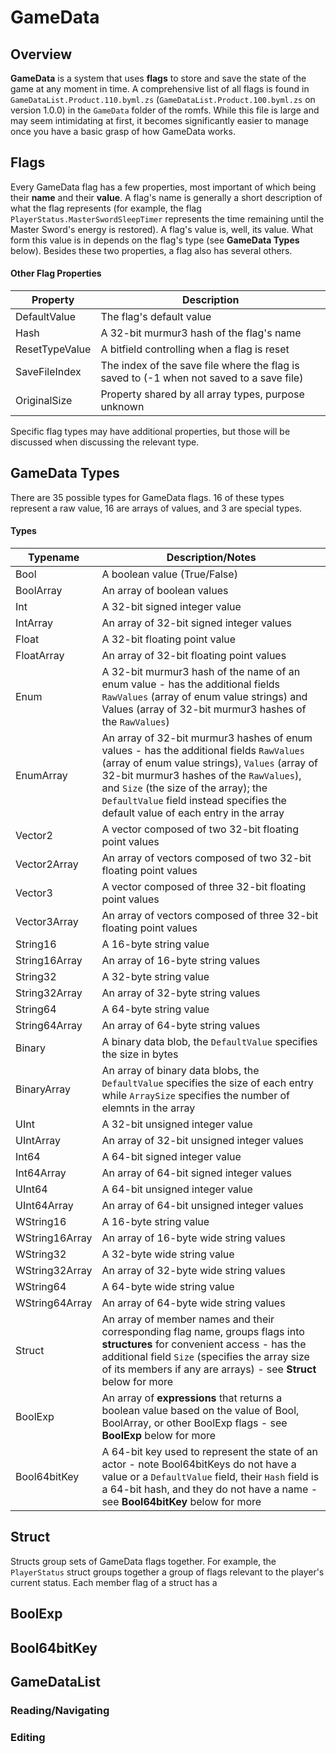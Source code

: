 # GameData

## Overview
**GameData** is a system that uses **flags** to store and save the state of the game at any moment in time. A comprehensive list of all flags is found in `GameDataList.Product.110.byml.zs` (`GameDataList.Product.100.byml.zs` on version 1.0.0) in the `GameData` folder of the romfs. While this file is large and may seem intimidating at first, it becomes significantly easier to manage once you have a basic grasp of how GameData works.

## Flags
Every GameData flag has a few properties, most important of which being their **name** and their **value**. A flag's name is generally a short description of what the flag represents (for example, the flag `PlayerStatus.MasterSwordSleepTimer` represents the time remaining until the Master Sword's energy is restored). A flag's value is, well, its value. What form this value is in depends on the flag's type (see **GameData Types** below). Besides these two properties, a flag also has several others.

#### Other Flag Properties
| Property       | Description                                                                              |
|----------------|------------------------------------------------------------------------------------------|
| DefaultValue   | The flag's default value                                                                 |
| Hash           | A 32-bit murmur3 hash of the flag's name                                                 |
| ResetTypeValue | A bitfield controlling when a flag is reset                                              |
| SaveFileIndex  | The index of the save file where the flag is saved to (-1 when not saved to a save file) |
| OriginalSize   | Property shared by all array types, purpose unknown                                      |

Specific flag types may have additional properties, but those will be discussed when discussing the relevant type.

## GameData Types
There are 35 possible types for GameData flags. 16 of these types represent a raw value, 16 are arrays of values, and 3 are special types.

#### Types
| Typename       | Description/Notes                                                                            |
|----------------|----------------------------------------------------------------------------------------------|
| Bool           | A boolean value (True/False)                                                                 |
| BoolArray      | An array of boolean values                                                                   |
| Int            | A 32-bit signed integer value                                                                |
| IntArray       | An array of 32-bit signed integer values                                                     |
| Float          | A 32-bit floating point value                                                                |
| FloatArray     | An array of 32-bit floating point values                                                     |
| Enum           | A 32-bit murmur3 hash of the name of an enum value - has the additional fields `RawValues` (array of enum value strings) and Values (array of 32-bit murmur3 hashes of the `RawValues`) |
| EnumArray      | An array of 32-bit murmur3 hashes of enum values - has the additional fields `RawValues` (array of enum value strings), `Values` (array of 32-bit murmur3 hashes of the `RawValues`), and `Size` (the size of the array); the `DefaultValue` field instead specifies the default value of each entry in the array |
| Vector2        | A vector composed of two 32-bit floating point values                                        |
| Vector2Array   | An array of vectors composed of two 32-bit floating point values                             |
| Vector3        | A vector composed of three 32-bit floating point values                                      |
| Vector3Array   | An array of vectors composed of three 32-bit floating point values                           |
| String16       | A 16-byte string value                                                                       |
| String16Array  | An array of 16-byte string values                                                            |
| String32       | A 32-byte string value                                                                       |
| String32Array  | An array of 32-byte string values                                                            |
| String64       | A 64-byte string value                                                                       |
| String64Array  | An array of 64-byte string values                                                            |
| Binary         | A binary data blob, the `DefaultValue` specifies the size in bytes                           |
| BinaryArray    | An array of binary data blobs, the `DefaultValue` specifies the size of each entry while `ArraySize` specifies the number of elemnts in the array |
| UInt           | A 32-bit unsigned integer value                                                              |
| UIntArray      | An array of 32-bit unsigned integer values                                                   |
| Int64          | A 64-bit signed integer value                                                                |
| Int64Array     | An array of 64-bit signed integer values                                                     |
| UInt64         | A 64-bit unsigned integer value                                                              |
| UInt64Array    | An array of 64-bit unsigned integer values                                                   |
| WString16      | A 16-byte string value                                                                       |
| WString16Array | An array of 16-byte wide string values                                                       |
| WString32      | A 32-byte wide string value                                                                  |
| WString32Array | An array of 32-byte wide string values                                                       |
| WString64      | A 64-byte wide string value                                                                  |
| WString64Array | An array of 64-byte wide string values                                                       |
| Struct         | An array of member names and their corresponding flag name, groups flags into **structures** for convenient access - has the additional field `Size` (specifies the array size of its members if any are arrays) - see **Struct** below for more |
| BoolExp        | An array of **expressions** that returns a boolean value based on the value of Bool, BoolArray, or other BoolExp flags - see **BoolExp** below for more |
| Bool64bitKey   | A 64-bit key used to represent the state of an actor - note Bool64bitKeys do not have a value or a `DefaultValue` field, their `Hash` field is a 64-bit hash, and they do not have a name - see **Bool64bitKey** below for more |

## Struct
Structs group sets of GameData flags together. For example, the `PlayerStatus` struct groups together a group of flags relevant to the player's current status. Each member flag of a struct has a 

## BoolExp

## Bool64bitKey

## GameDataList

### Reading/Navigating

### Editing